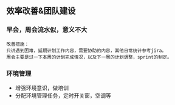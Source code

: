## 效率改善&团队建设

### 早会，周会流水似，意义不大
    改善措施：
    只讲遇到困难，延期计划工作内容，需要协助的内容，其他日常统计参考jira。
    周会主要是过一下本周的计划完成情况，以及下一周的计划调整，sprint的制定。
### 环境管理  

- 增强环境意识，做培训
- 分配环境管理任务，定时开关窗，空调等
